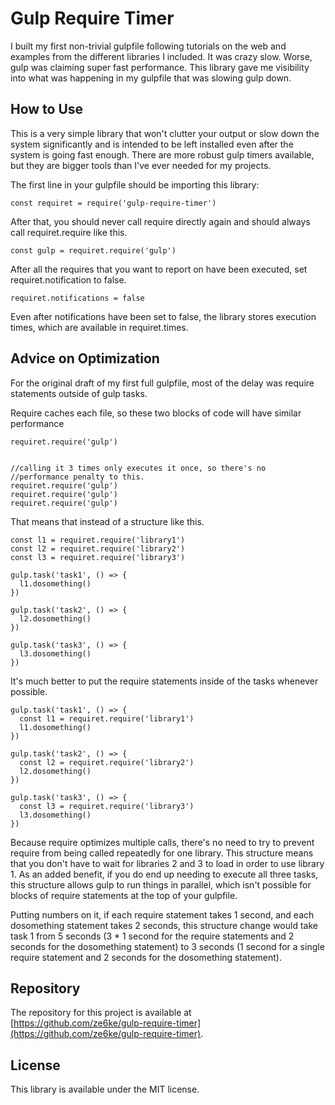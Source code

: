 # Gulp Require Timer

I built my first non-trivial gulpfile following tutorials on the web and
examples from the different libraries I included.  It was crazy slow.  Worse, 
gulp was claiming super fast performance.  This library gave me visibility 
into what was happening in my gulpfile that was slowing gulp down.

## How to Use

This is a very simple library that won't clutter your output or slow down the
system significantly and is intended to be left installed even after the system
is going fast enough.  There are more robust gulp timers available, but they
are bigger tools than I've ever needed for my projects.

The first line in your gulpfile should be importing this library:

    const requiret = require('gulp-require-timer')

After that, you should never call require directly again and should
always call requiret.require like this.

    const gulp = requiret.require('gulp')

After all the requires that you want to report on have been executed, 
set requiret.notification to false.

    requiret.notifications = false

Even after notifications have been set to false, the library stores execution times,
which are available in requiret.times.

## Advice on Optimization

For the original draft of my first full gulpfile, most of the delay was require
statements outside of gulp tasks.  

Require caches each file, so these two blocks of code will have similar performance

    requiret.require('gulp')


    //calling it 3 times only executes it once, so there's no 
    //performance penalty to this.
    requiret.require('gulp')
    requiret.require('gulp')
    requiret.require('gulp')

That means that instead of a structure like this.

    const l1 = requiret.require('library1')
    const l2 = requiret.require('library2')
    const l3 = requiret.require('library3')

    gulp.task('task1', () => {
      l1.dosomething()
    })

    gulp.task('task2', () => {
      l2.dosomething()
    })

    gulp.task('task3', () => {
      l3.dosomething()
    })

It's much better to put the require statements inside of the tasks whenever possible.


    gulp.task('task1', () => {
      const l1 = requiret.require('library1')
      l1.dosomething()
    })

    gulp.task('task2', () => {
      const l2 = requiret.require('library2')
      l2.dosomething()
    })

    gulp.task('task3', () => {
      const l3 = requiret.require('library3')
      l3.dosomething()
    })

Because require optimizes multiple calls, there's no need to try to prevent 
require from being called repeatedly for one library.  This structure means 
that you don't have to wait for libraries 2 and 3 to load in order to use 
library 1.  As an added benefit, if you do end up needing to execute all three tasks,
this structure allows gulp to run things in parallel, which isn't possible for
blocks of require statements at the top of your gulpfile.

Putting numbers on it, if each require statement takes 1 second, and each 
dosomething statement takes 2 seconds, this structure change would take task 1
from 5 seconds (3 * 1 second for the require statements and 2 seconds for the 
dosomething statement) to 3 seconds (1 second for a single require statement and
2 seconds for the dosomething statement).

## Repository

The repository for this project is available at [https://github.com/ze6ke/gulp-require-timer](https://github.com/ze6ke/gulp-require-timer).

## License

This library is available under the MIT license.
